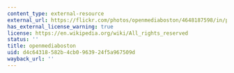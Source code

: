 ```yaml
---
content_type: external-resource
external_url: https://flickr.com/photos/openmediaboston/4648187598/in/photolist-2hFoMQV-nqecLq-2hFoNWC-nGHRPK-9r5HDb-2hFnLjV-2a4769W-2hFk5rE-2hFk4zE-2hFknVT-9ZUziD-fpy6sb-nGGgMY-nGwvdU-dPauiU-nGqWhx-nGGgN9-HrRGMN-nqerTf-nEFe3f-nGqVPi-nqegtr-nqergo-5hoUGD-4DALmq-BHxJGt-4UV3N9-kNWEc-GEQ4bP-2j3iRvs-C7r1CD-CvnRkw-2d8VfzD-CEW8FH-BHqgYU-CEWhpK-BHqqhs-CdNBJJ-6eKTnG-6eFJ7K-85Kbeu-85KaME-6eKTYm-6eKShh-6eKTyw-85G3ip-6eFKfV-6eFJwn-6eKTMs-6eKSLL
has_external_license_warning: true
license: https://en.wikipedia.org/wiki/All_rights_reserved
status: ''
title: openmediaboston
uid: d4c64318-582b-4cb0-9639-24f5a967509d
wayback_url: ''
---
```


